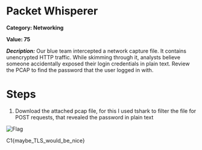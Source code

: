 # Packet Whisperer
**Category: Networking**


**Value: 75**

**_Decription:_**
Our blue team intercepted a network capture file. It contains unencrypted HTTP traffic. While skimming through it, analysts believe someone accidentally exposed their login credentials in plain text. Review the PCAP to find the password that the user logged in with.

# Steps
1. Download the attached pcap file, for this I used tshark to filter the file for POST requests, that revealed the password in plain text

![Flag](https://github.com/user-attachments/assets/b0d31fbc-b7b2-42b9-a4bc-38fbada24615)

C1{maybe_TLS_would_be_nice}
